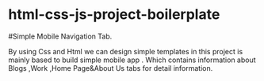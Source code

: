 # html-css-js-project-boilerplate

#Simple Mobile Navigation Tab.


By using Css and Html we can design simple templates
in this project is mainly based to build simple mobile app .
Which contains information about Blogs ,Work ,Home Page&About Us tabs for detail information.
